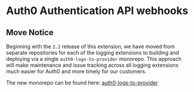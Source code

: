 # Auth0 Authentication API webhooks

## Move Notice
Beginning with the `2.2` release of this extension, we have moved from separate repositories for each of the logging extensions to building and deploying via a single `auth0-logs-to-provider` monorepo. This approach will make maintenance and issue tracking across all logging extensions much easier for Auth0 and more timely for our customers.

The new monorepo can be found here: [auth0-logs-to-provider](https://github.com/auth0-extensions/auth0-logs-to-provider)

